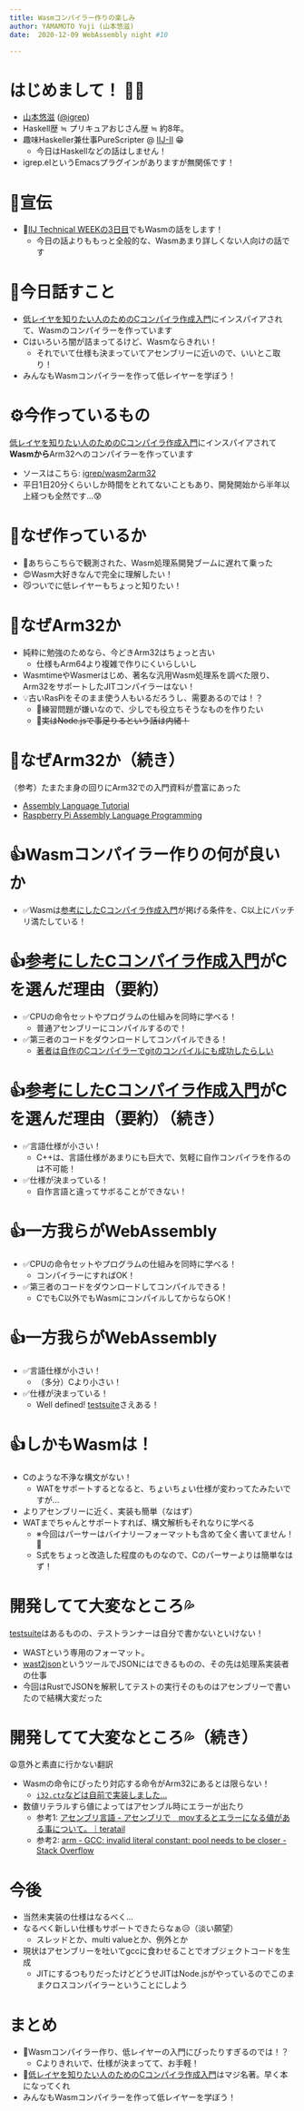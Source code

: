 ```yaml
---
title: Wasmコンパイラー作りの楽しみ
author: YAMAMOTO Yuji (山本悠滋)
date:  2020-12-09 WebAssembly night #10

---
```


# はじめまして！ 👋😄

- [山本悠滋](https://twitter.com/igrep) ([\@igrep](https://twitter.com/igrep))
- Haskell歴 ≒ プリキュアおじさん歴 ≒ 約8年。
- 趣味Haskeller兼仕事PureScripter @ [IIJ-II](https://www.iij-ii.co.jp/) 😁
    - 今日はHaskellなどの話はしません！
- igrep.elというEmacsプラグインがありますが無関係です！

# 🙇宣伝

- 🎊[IIJ Technical WEEKの3日目](https://iij.connpass.com/event/196667/)でもWasmの話をします！
    - 今日の話よりももっと全般的な、Wasmあまり詳しくない人向けの話です

# 📝今日話すこと

- [低レイヤを知りたい人のためのCコンパイラ作成入門](https://www.sigbus.info/compilerbook)にインスパイアされて、Wasmのコンパイラーを作っています
- Cはいろいろ闇が詰まってるけど、Wasmならきれい！
    - それでいて仕様も決まっていてアセンブリーに近いので、いいとこ取り！
- みんなもWasmコンパイラーを作って低レイヤーを学ぼう！

# ⚙️今作っているもの

[低レイヤを知りたい人のためのCコンパイラ作成入門](https://www.sigbus.info/compilerbook)にインスパイアされて**Wasmから**Arm32へのコンパイラーを作っています

- ソースはこちら: [igrep/wasm2arm32](https://github.com/igrep/wasm2arm32)
- 平日1日20分くらいしか時間をとれてないこともあり、開発開始から半年以上経つも全然です...😰

# 🤔なぜ作っているか

- 🔭あちらこちらで観測された、Wasm処理系開発ブームに遅れて乗った
- 😍Wasm大好きなんで完全に理解したい！
- 😼ついでに低レイヤーもちょっと知りたい！

# 💪なぜArm32か

- 純粋に勉強のためなら、今どきArm32はちょっと古い
    - 仕様もArm64より複雑で作りにくいらしいし
- WasmtimeやWasmerはじめ、著名な汎用Wasm処理系を調べた限り、Arm32をサポートしたJITコンパイラーはない！
- 💡古いRasPiをそのまま使う人もいるだろうし、需要あるのでは！？
    - 🙏練習問題が嫌いなので、少しでも役立ちそうなものを作りたい
    - 🙉~~実はNode.jsで事足りるという話は内緒！~~

# 💪なぜArm32か（続き）

（参考）たまたま身の回りにArm32での入門資料が豊富にあった

- [Assembly Language Tutorial](https://www.newthinktank.com/2016/04/assembly-language-tutorial/)
- [Raspberry Pi Assembly Language Programming](https://link.springer.com/book/10.1007/978-1-4842-5287-1)

# 👍Wasmコンパイラー作りの何が良いか

- ✅Wasmは[参考にしたCコンパイラ作成入門](https://www.sigbus.info/compilerbook)が掲げる条件を、C以上にバッチリ満たしている！

# 👍[参考にしたCコンパイラ作成入門](https://www.sigbus.info/compilerbook)がCを選んだ理由（要約）

- ✅CPUの命令セットやプログラムの仕組みを同時に学べる！
    - 普通アセンブリーにコンパイルするので！
- ✅第三者のコードをダウンロードしてコンパイルできる！
    - [著者は自作のCコンパイラーでgitのコンパイルにも成功したらしい](https://twitter.com/rui314/status/1302620742882746368)

# 👍[参考にしたCコンパイラ作成入門](https://www.sigbus.info/compilerbook)がCを選んだ理由（要約）（続き）

- ✅言語仕様が小さい！
    - C++は、言語仕様があまりにも巨大で、気軽に自作コンパイラを作るのは不可能！
- ✅仕様が決まっている！
    - 自作言語と違ってサボることができない！

# 👍一方我らがWebAssembly

- ✅CPUの命令セットやプログラムの仕組みを同時に学べる！
    - コンパイラーにすればOK！
- ✅第三者のコードをダウンロードしてコンパイルできる！
    - CでもC以外でもWasmにコンパイルしてからならOK！

# 👍一方我らがWebAssembly

- ✅言語仕様が小さい！
    - （多分）Cより小さい！
- ✅仕様が決まっている！
    - Well defined! [testsuite](https://github.com/WebAssembly/testsuite/)さえある！

# 👍しかもWasmは！

- Cのような不浄な構文がない！
    - WATをサポートするとなると、ちょいちょい仕様が変わってたみたいですが...
- よりアセンブリーに近く、実装も簡単（なはず）
- WATまでちゃんとサポートすれば、構文解析もそれなりに学べる
    - ※今回はパーサーはバイナリーフォーマットも含めて全く書いてません！🙇
    - S式をちょっと改造した程度のものなので、Cのパーサーよりは簡単なはず！

# 開発してて大変なところ💦

[testsuite](https://github.com/WebAssembly/testsuite/)はあるものの、テストランナーは自分で書かないといけない！

- WASTという専用のフォーマット。
- [wast2json](https://webassembly.github.io/wabt/doc/wast2json.1.html)というツールでJSONにはできるものの、その先は処理系実装者の仕事
- 今回はRustでJSONを解釈してテストの実行そのものはアセンブリーで書いたので結構大変だった

# 開発してて大変なところ💦（続き）

😩意外と素直に行かない翻訳

- Wasmの命令にぴったり対応する命令がArm32にあるとは限らない！
    - [`i32.ctz`などは自前で実装しました...](https://github.com/igrep/wasm2arm32/blob/3547ac77dc78f3962b3fbc803b58154981ca160c/src/core.rs#L105-L156)
- 数値リテラルすら値によってはアセンブル時にエラーが出たり
    - 参考1: [アセンブリ言語 - アセンブリで　movするとエラーになる値がある事について。｜teratail](https://teratail.com/questions/102402)
    - 参考2: [arm - GCC: invalid literal constant: pool needs to be closer - Stack Overflow](https://stackoverflow.com/questions/36740646/gcc-invalid-literal-constant-pool-needs-to-be-closer)

# 今後

- 当然未実装の仕様はなるべく...
- なるべく新しい仕様もサポートできたらなぁ😥（淡い願望）
    - スレッドとか、multi valueとか、例外とか
- 現状はアセンブリーを吐いてgccに食わせることでオブジェクトコードを生成
    - JITにするつもりだったけどどうせJITはNode.jsがやっているのでこのままクロスコンパイラーということにしよう

# まとめ

- 🤗Wasmコンパイラー作り、低レイヤーの入門にぴったりすぎるのでは！？
    - Cよりきれいで、仕様が決まってて、お手軽！
- 📕[低レイヤを知りたい人のためのCコンパイラ作成入門](https://www.sigbus.info/compilerbook)はマジ名著。早く本になってくれ
- みんなもWasmコンパイラーを作って低レイヤーを学ぼう！
